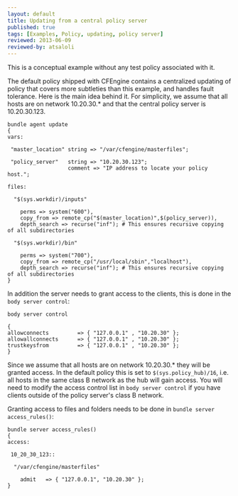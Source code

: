 ```yaml
---
layout: default
title: Updating from a central policy server
published: true
tags: [Examples, Policy, updating, policy server]
reviewed: 2013-06-09
reviewed-by: atsaloli
---
```


This is a conceptual example without any test policy associated with it.

The default policy shipped with CFEngine contains a centralized updating of policy that
covers more subtleties than this example, and handles fault tolerance. Here is the main
idea behind it. For simplicity, we assume that all hosts are on network 10.20.30.* and that
the central policy server is 10.20.30.123.

```cf3
bundle agent update
{
vars:

 "master_location" string => "/var/cfengine/masterfiles";

 "policy_server"   string => "10.20.30.123";
                   comment => "IP address to locate your policy host.";

files:

  "$(sys.workdir)/inputs"

    perms => system("600"),
    copy_from => remote_cp("$(master_location)",$(policy_server)),
    depth_search => recurse("inf"); # This ensures recursive copying of all subdirectories

  "$(sys.workdir)/bin"

    perms => system("700"),
    copy_from => remote_cp("/usr/local/sbin","localhost"),
    depth_search => recurse("inf"); # This ensures recursive copying of all subdirectories
}
```

In addition the server needs to grant access to the clients, this is done in the `body server control`:

```cf3
body server control

{
allowconnects         => { "127.0.0.1" , "10.20.30" };
allowallconnects      => { "127.0.0.1" , "10.20.30" };
trustkeysfrom         => { "127.0.0.1" , "10.20.30" };
}
```

Since we assume that all hosts are on network 10.20.30.* they will be granted access. In the default policy this is set to `$(sys.policy_hub)/16`, i.e. all hosts in the same class B network as the hub will gain access. You will need to modify the access control list in `body server control` if you have clients outside of the policy server's class B network.

Granting access to files and folders needs to be done in `bundle server access_rules()`:

```cf3
bundle server access_rules()
{
access:

 10_20_30_123::

  "/var/cfengine/masterfiles"

    admit   => { "127.0.0.1", "10.20.30" };
}

```
